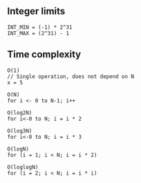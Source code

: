 ## Integer limits
```
INT_MIN = (-1) * 2^31
INT_MAX = (2^31) - 1
```

## Time complexity
```
O(1)
// Single operation, does not depend on N
x = 5
```
```
O(N)
for i <- 0 to N-1; i++
```

```
O(log2N)
for i<-0 to N; i = i * 2
```

```
O(log3N)
for i<-0 to N; i = i * 3
```

```
O(logN)
for (i = 1; i < N; i = i * 2)
```

```
O(loglogN)
for (i = 2; i < N; i = i * i)
```
